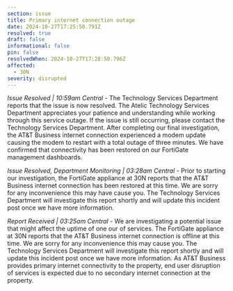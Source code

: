```yaml
---
section: issue
title: Primary internet connection outage
date: 2024-10-27T17:25:50.791Z
resolved: true
draft: false
informational: false
pin: false
resolvedWhen: 2024-10-27T17:28:50.796Z
affected:
  - 30N
severity: disrupted
---
```

*Issue Resolved | 10:59am Central* - The Technology Services Department reports that the issue is now resolved. The Atelic Technology Services Department appreciates your patience and understanding while working through this service outage. If the issue is still occurring, please contact the Technology Services Department. After completing our final investigation, the AT&T Business internet connection experienced a modem update causing the modem to restart with a total outage of three minutes. We have confirmed that connectivity has been restored on our FortiGate management dashboards.

*Issue Resolved, Department Monitoring | 03:28am Central* - Prior to starting our investigation, the FortiGate appliance at 30N reports that the AT&T Business internet connection has been restored at this time. We are sorry for any inconvenience this may have cause you. The Technology Services Department will investigate this report shortly and will update this incident post once we have more information.

*Report Received | 03:25am Central* - We are investigating a potential issue that might affect the uptime of one our of services. The FortiGate appliance at 30N reports that the AT&T Business internet connection is offline at this time. We are sorry for any inconvenience this may cause you. The Technology Services Department will investigate this report shortly and will update this incident post once we have more information. As AT&T Business provides primary internet connectivity to the property, end user disruption of services is expected due to no secondary internet connection at the property.